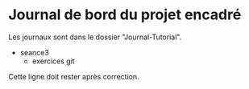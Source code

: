# Journal de bord du projet encadré
Les journaux sont dans le dossier "Journal-Tutorial".

- seance3
  - exercices git

Cette ligne doit rester après correction.
